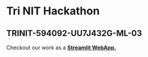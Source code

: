 # Tri NIT Hackathon
## TRINIT-594092-UU7J432G-ML-03

Checkout our work as a <a href="https://noname-stuff-trinit-594092-uu7j432g-ml-03-app-dtr6i0.streamlit.app/">**Streamlit WebApp.**</a>
